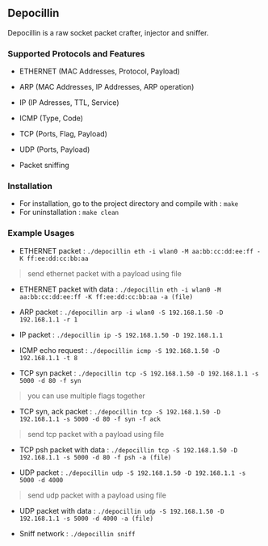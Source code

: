 Depocillin
---

Depocillin is a raw socket packet crafter, injector and sniffer.

### Supported Protocols and Features
- ETHERNET (MAC Addresses, Protocol, Payload)
- ARP (MAC Addresses, IP Addresses, ARP operation)
- IP (IP Adresses, TTL, Service)
- ICMP (Type, Code)
- TCP (Ports, Flag, Payload)
- UDP (Ports, Payload)

- Packet sniffing

### Installation
* For installation, go to the project directory and compile with : 
    `make`
* For uninstallation : 
    `make clean`

### Example Usages
* ETHERNET packet :
    `./depocillin eth -i wlan0 -M aa:bb:cc:dd:ee:ff -K ff:ee:dd:cc:bb:aa`

> send ethernet packet with a payload using file
* ETHERNET packet with data :
    `./depocillin eth -i wlan0 -M aa:bb:cc:dd:ee:ff -K ff:ee:dd:cc:bb:aa -a (file)`

* ARP packet :
    `./depocillin arp -i wlan0 -S 192.168.1.50 -D 192.168.1.1 -r 1`

* IP packet :
    `./depocillin ip -S 192.168.1.50 -D 192.168.1.1`

* ICMP echo request :
    `./depocillin icmp -S 192.168.1.50 -D 192.168.1.1 -t 8`

* TCP syn packet :
     `./depocillin tcp -S 192.168.1.50 -D 192.168.1.1 -s 5000 -d 80 -f syn`

> you can use multiple flags together
* TCP syn, ack packet :
     `./depocillin tcp -S 192.168.1.50 -D 192.168.1.1 -s 5000 -d 80 -f syn -f ack`

> send tcp packet with a payload using file
* TCP psh packet with data :
     `./depocillin tcp -S 192.168.1.50 -D 192.168.1.1 -s 5000 -d 80 -f psh -a (file)`

* UDP packet :
     `./depocillin udp -S 192.168.1.50 -D 192.168.1.1 -s 5000 -d 4000`

> send udp packet with a payload using file
* UDP packet with data :
     `./depocillin udp -S 192.168.1.50 -D 192.168.1.1 -s 5000 -d 4000 -a (file)`

* Sniff network :
    `./depocillin sniff`
